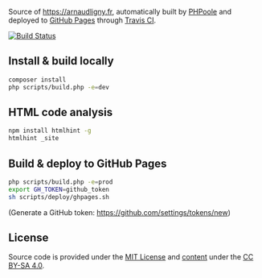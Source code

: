 Source of https://arnaudligny.fr, automatically built by [PHPoole](https://phpoole.org) and deployed to [GitHub Pages](https://pages.github.com) through [Travis CI](https://travis-ci.org).

[![Build Status](https://travis-ci.org/Narno/arnaudligny.fr.svg?branch=master)](https://travis-ci.org/Narno/arnaudligny.fr)

## Install & build locally
```bash
composer install
php scripts/build.php -e=dev
```

## HTML code analysis
```bash
npm install htmlhint -g
htmlhint _site
```

## Build & deploy to GitHub Pages
```bash
php scripts/build.php -e=prod
export GH_TOKEN=github_token
sh scripts/deploy/ghpages.sh
```
(Generate a GitHub token: https://github.com/settings/tokens/new)

## License

Source code is provided under the [MIT License](LICENSE) and [content](content) under the [CC BY-SA 4.0](https://creativecommons.org/licenses/by-sa/4.0/).
